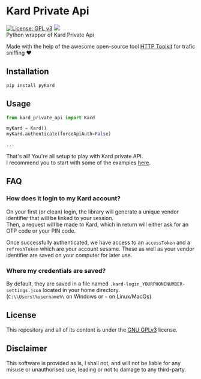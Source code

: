 # Kard Private Api
[![License: GPL v3](https://img.shields.io/badge/License-GPL%20v3-blue.svg)](http://www.gnu.org/licenses/gpl-3.0)
![](https://komarev.com/ghpvc/?username=ghrlt-py-kard&color=brightgreen&label=Repository%20views)  
Python wrapper of Kard Private Api
<br>

Made with the help of the awesome open-source tool [HTTP Toolkit](https://httptoolkit.tech/) for trafic sniffing ❤️


## Installation
`pip install pyKard`

## Usage
```python
from kard_private_api import Kard

myKard = Kard()
myKard.authenticate(forceApiAuth=False)

...
```

That's all! You're all setup to play with Kard private API.<br>
I recommend you to start with some of the examples [here](https://github.com/ghrlt/kard-private-api/tree/master/examples).


## FAQ
### How does it login to my Kard account?

On your first (or clean) login, the library will generate a unique vendor identifier that will be linked to your session. <br>
Then, a request will be made to Kard, which in return will either ask for an OTP code or your PIN code. 

Once successfully authenticated, we have access to an `accessToken` and a `refreshToken` which are your account sesame. These as well as your vendor identifier are saved on your computer for later use.

### Where my credentials are saved?

By default, they are saved in a file named `.kard-login_YOURPHONENUMBER-settings.json` located in your home directory. <br>
(`C:\\Users\%username%\` on Windows or `~` on Linux/MacOs)


## License

This repository and all of its content is under the [GNU GPLv3](https://github.com/ghrlt/kard-private-api/blob/master/LICENSE) license.


## Disclaimer
This software is provided as is, I shall not, and will not be liable for any misuse or unauthorised use, leading or not to damage to any third-party.
